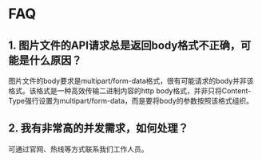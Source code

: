 

# FAQ

## 1. 图片文件的API请求总是返回body格式不正确，可能是什么原因？

图片文件的body要求是multipart/form-data格式，很有可能请求的body并非该格式。该格式是一种高效传输二进制内容的http body格式，并非只将Content-Type强行设置为multipart/form-data，而是要将body的参数按照该格式组织。

## 2. 我有非常高的并发需求，如何处理？

可通过官网、热线等方式联系我们工作人员。

